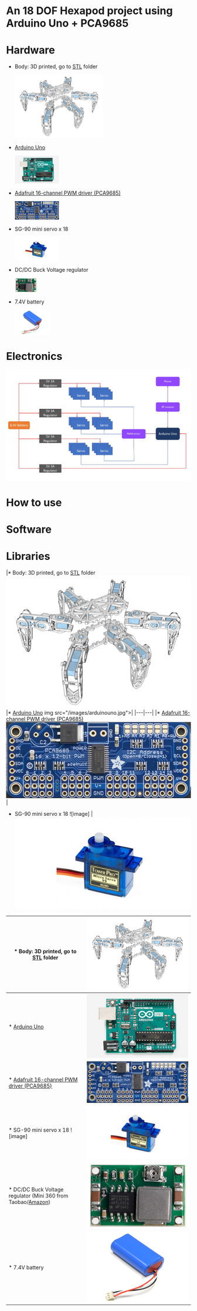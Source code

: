 # An 18 DOF Hexapod project using Arduino Uno + PCA9685

# Hardware
* Body: 3D printed, go to [STL](STL) folder 

  <img src="STL/images/hexapod_exploded_view_all.png" width=50% height=50%>
  
* [Arduino Uno](https://store.arduino.cc/arduino-uno-rev3)  

  <img src="/images/arduinouno.jpg" width=25% height=25%>
  
* [Adafruit 16-channel PWM driver (PCA9685)](https://www.adafruit.com/product/815) 

  <img src="/images/pca9685.jpg" width=25% height=25%>
  
* SG-90 mini servo x 18

  <img src="/images/sg90.jpg" width=25% height=25%>
  
* DC/DC Buck Voltage regulator

  <img src="/images/mini360.jpg" width=12.5% height=12.5%>
  
* 7.4V battery 

  <img src="/images/battery.jpg" width=20% height=20%>
  
# Electronics
![Wiring2](https://github.com/KimAndrePettersen/Hexapod/blob/master/pictures/Wiring2.jpg)

# How to use

# Software

# Libraries
|* Body: 3D printed, go to [STL](STL) folder 
<img src="STL/images/hexapod_exploded_view_all.png" >|* [Arduino Uno](https://store.arduino.cc/arduino-uno-rev3)
img src="/images/arduinouno.jpg">|
|---|---|
|* [Adafruit 16-channel PWM driver (PCA9685)](https://www.adafruit.com/product/815)  
<img src="/images/pca9685.jpg" >|
* SG-90 mini servo x 18 ![image] 
|<img src="/images/sg90.jpg" >


|* Body: 3D printed, go to [STL](STL) folder |<img src="STL/images/hexapod_exploded_view_all.png" >|
|---|---|
|* [Arduino Uno](https://store.arduino.cc/arduino-uno-rev3) |<img src="/images/arduinouno.jpg">|
|* [Adafruit 16-channel PWM driver (PCA9685)](https://www.adafruit.com/product/815)  | <img src="/images/pca9685.jpg" >|
|* SG-90 mini servo x 18 ![image] |  <img src="/images/sg90.jpg" >|
|* DC/DC Buck Voltage regulator (Mini 360 from Taobao/[Amazon](http://www.amazon.com/4-75-23V-1-17V-DC-DC-Converter-Module/dp/B00NJCAI7G))  |  <img src="/images/mini360.jpg"> |
|* 7.4V battery  | <img src="/images/battery.jpg" > |
